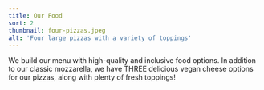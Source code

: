 ```yaml
---
title: Our Food
sort: 2
thumbnail: four-pizzas.jpeg
alt: 'Four large pizzas with a variety of toppings'
---
```


We build our menu with high-quality and inclusive food options. In addition to our classic mozzarella, we have THREE delicious vegan cheese options for our pizzas, along with plenty of fresh toppings!

